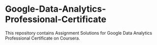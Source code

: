 # Google-Data-Analytics-Professional-Certificate
This repository contains Assignment Solutions for Google Data Analytics Professional Certificate on Coursera. 
